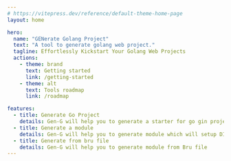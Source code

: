 ```yaml
---
# https://vitepress.dev/reference/default-theme-home-page
layout: home

hero:
  name: "GENerate Golang Project"
  text: "A tool to generate golang web project."
  tagline: Effortlessly Kickstart Your Golang Web Projects
  actions:
    - theme: brand
      text: Getting started
      link: /getting-started
    - theme: alt
      text: Tools roadmap
      link: /roadmap

features:
  - title: Generate Go Project
    details: Gen-G will help you to generate a starter for go gin project
  - title: Generate a module
    details: Gen-G will help you to generate module which will setup DI
  - title: Generate from bru file
    details: Gen-G will help you to generate module from Bru file
---
```



